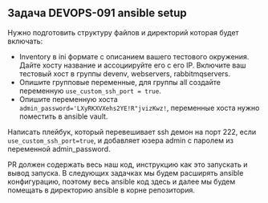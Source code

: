 ## Задача DEVOPS-091 ansible setup
 
Нужно подготовить структуру файлов и директорий которая будет включать:  
- Inventory в ini формате с описанием вашего тестового окружения. Дайте хосту название и ассоциируйте его с его IP. Включите ваш тестовый хост в группы devenv, webservers, rabbitmqservers.  
- Опишите групповые переменные, для группы all создайте переменную `use_custom_ssh_port = true`.  
- Опишите переменную хоста `admin_password='LXyRKXVXehs2YE!R"jvizKwz!`, переменные хоста нужно поместить в ansible vault.  
 
Написать плейбук, который перевешивает ssh демон на порт 222, если `use_custom_ssh_port=true`, и добавляет юзера admin с паролем из переменной admin_password.  
 
PR должен содержать весь наш код, инструкцию как это запускать и вывод запуска. В следующих задачках мы будем расширять ansible конфигурацию, поэтому весь ansible код здесь и далее мы будем помещать в директорию ansible в  корне репозитория.  
